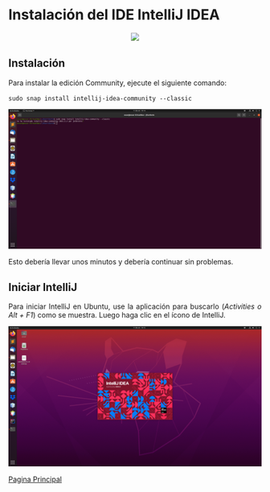 <div align="justify">

# Instalación del IDE IntelliJ IDEA

<div align="center">
  <img src="http://blog.chuidiang.org/wp-content/uploads/6eqoPNuy.jpg" width="150px">
</div>


## Instalación


  Para instalar la edición Community, ejecute el siguiente comando:

```console
sudo snap install intellij-idea-community --classic
```

  <img src="imagenes/int1.png">
  
 Esto debería llevar unos minutos y debería continuar sin problemas.

## Iniciar IntelliJ

  Para iniciar IntelliJ en Ubuntu, use la aplicación para buscarlo (_Activities o Alt + F1_) como se muestra. Luego haga clic en el ícono de IntelliJ.

  <img src="imagenes/int2.png">
 

 [Pagina Principal](https://github.com/OscarDavid87/ETS-Entornos-de-desarrollo/blob/main/README.md)
